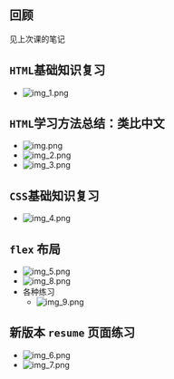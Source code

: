 ## 回顾
见上次课的笔记

## `HTML`基础知识复习
- ![img_1.png](img/img_1.png)

## `HTML`学习方法总结：类比中文
- ![img.png](img/img.png)
- ![img_2.png](img/img_2.png)
- ![img_3.png](img/img_3.png)

## `CSS`基础知识复习
- ![img_4.png](img/img_4.png)

## `flex` 布局
- ![img_5.png](img/img_5.png)
- ![img_8.png](img/img_8.png)
- 各种练习
  - ![img_9.png](img/img_9.png)

## 新版本 `resume` 页面练习
- ![img_6.png](img/img_6.png)
- ![img_7.png](img/img_7.png)

